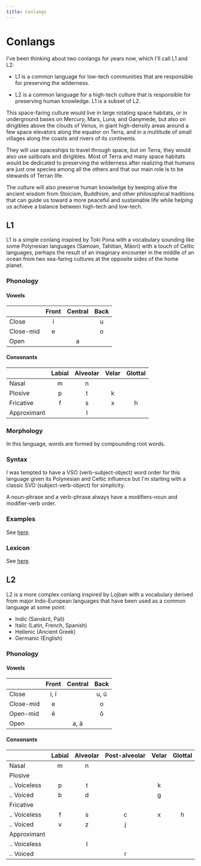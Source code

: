 ```yaml
---
title: Conlangs
---
```


# Conlangs

I've been thinking about two conlangs for years now, which I'll call L1 and L2:

* L1 is a common language for low-tech communities that are responsible for
  preserving the wilderness.

* L2 is a common language for a high-tech culture that is responsible for
  preserving human knowledge. L1 is a subset of L2.

This space-faring culture would live in large rotating space habitats, or in
underground bases on Mercury, Mars, Luna, and Ganymede, but also on dirigibles
above the clouds of Venus, in giant high-density areas around a few space
elevators along the equator on Terra, and in a multitude of small villages
along the coasts and rivers of its continents.

They will use spaceships to travel through space, but on Terra, they would also
use sailboats and dirigibles. Most of Terra and many space habitats would be
dedicated to preserving the wilderness after realizing that humans are just one
species among all the others and that our main role is to be stewards of Terran
life.

The culture will also preserve human knowledge by keeping alive the ancient
wisdom from Stoicism, Buddhism, and other philosophical traditions that can
guide us toward a more peaceful and sustainable life while helping us achieve a
balance between high-tech and low-tech.

## L1

L1 is a simple conlang inspired by Toki Pona with a vocabulary sounding like
some Polynesian languages (Samoan, Tahitian, Māori) with a touch of Celtic
languages, perhaps the result of an imaginary encounter in the middle of an
ocean from two sea-faring cultures at the opposite sides of the home planet.

### Phonology

#### Vowels

|           | Front | Central | Back |
| --------- | :---: | :-----: | :--: |
| Close     |   i   |         |  u   |
| Close-mid |   e   |         |  o   |
| Open      |       |    a    |      |

#### Consonants

|             | Labial | Alveolar | Velar | Glottal |
| ----------- | :----: | :------: | :---: | :-----: |
| Nasal       |   m    |    n     |       |         |
| Plosive     |   p    |    t     |   k   |         |
| Fricative   |   f    |    s     |   x   |    h    |
| Approximant |        |    l     |       |         |

### Morphology

In this language, words are formed by compounding root words.

### Syntax

I was tempted to have a VSO (verb-subject-object) word order for this language
given its Polynesian and Celtic influence but I'm starting with a classic SVO
(subject-verb-object) for simplicity.

A noun-phrase and a verb-phrase always have a modifiers-noun and modifier-verb
order.

### Examples

See [here](/conlangs/examples/).

### Lexicon

See [here](/conlangs/lexicon/).

## L2

L2 is a more complex conlang inspired by Lojban with a vocabulary derived from
major Indo-European languages that have been used as a common language at some
point:

- Indic (Sanskrit, Pali)
- Italic (Latin, French, Spanish)
- Hellenic (Ancient Greek)
- Germanic (English)

### Phonology

#### Vowels

|           | Front | Central | Back |
| --------- | :---: | :-----: | :--: |
| Close     | i, ï  |         | u, ü |
| Close-mid |   e   |         |  o   |
| Open-mid  |   ê   |         |  ô   |
| Open      |       |  a, ä   |      |

#### Consonants

|              | Labial | Alveolar | Post-alveolar | Velar | Glottal |
| ------------ | :----: | :------: | :-----------: | :---: | :-----: |
| Nasal        |   m    |    n     |               |       |         |
| Plosive      |        |          |               |       |         |
| .. Voiceless |   p    |    t     |               |   k   |         |
| .. Voiced    |   b    |    d     |               |   g   |         |
| Fricative    |        |          |               |       |         |
| .. Voiceless |   f    |    s     |       c       |   x   |    h    |
| .. Voiced    |   v    |    z     |       j       |       |         |
| Approximant  |        |          |               |       |         |
| .. Voiceless |        |    l     |               |       |         |
| .. Voiced    |        |          |       r       |       |         |
